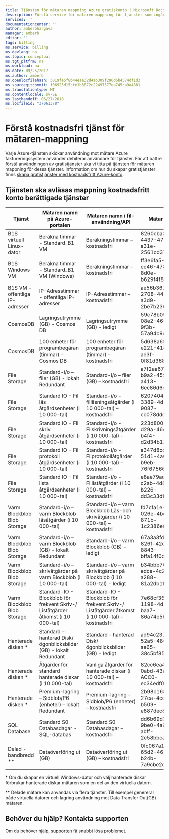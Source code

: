 ```yaml
---
title: Tjänsten för mätaren mappning Azure gratiskonto | Microsoft Docs
description: Förstå service för mätaren mappning för tjänster som ingår i kostnadsfritt konto.
services: ''
documentationcenter: ''
author: amberbhargava
manager: amberb
editor: ''
tags: billing
ms.service: billing
ms.devlang: na
ms.topic: conceptual
ms.tgt_pltfrm: na
ms.workload: na
ms.date: 09/25/2017
ms.author: amberb
ms.openlocfilehash: 3019fe5f8b44eaa32d4ab309f296d6b4574df1d3
ms.sourcegitcommit: f06925d15cfe1b3872c22497577ea745ca9a4881
ms.translationtype: MT
ms.contentlocale: sv-SE
ms.lasthandoff: 06/27/2018
ms.locfileid: "37061378"
---
```

# <a name="understand-free-service-to-meter-mapping"></a>Förstå kostnadsfri tjänst för mätaren-mappning

Varje Azure-tjänsten skickar användning mot mätare Azure faktureringssystem använder debiterar användare för tjänster. För att bättre förstå användningen av gratistjänster ska vi titta på tjänsten för mätaren mappning för dessa tjänster. Information om hur du skapar gratistjänster finns [skapa gratistjänster med kostnadsfritt Azure-konto](billing-create-free-services-included-free-account.md).

## <a name="service-to-meter-mapping-for-free-account-eligible-services"></a>Tjänsten ska avläsas mappning kostnadsfritt konto berättigade tjänster 

|    Tjänst   | Mätaren namn på Azure-portalen | Mätaren namn i fil-användning/API | Mätar-ID |
| ------------ | -------------------------- | -------------------------| -------- |
| B1S virtuell Linux-dator | Beräkna timmar - Standard_B1 VM | Beräkningstimmar – kostnadsfri | 8260cba2-4437-47d1-a31e-2561cd370f50
| B1S Windows VM | Beräkna timmar - Standard_B1 VM (Windows) | Beräkningstimmar – kostnadsfri | ff3e6fa5-ee46-478e-8d0e-b629f4f8a8ac
| B1S VM - offentliga IP-adresser  | IP-Adresstimmar - offentliga IP-adresser | IP-Adresstimmar – kostnadsfri | ae56b367-2708-4454-a3d9-2be7b2364ea1
| CosmosDB | Lagringsutrymme (GB) - Cosmos DB | Lagringsutrymme (GB) - ledigt | 59c78b09-08e2-466a-9f3b-57a94c9e2f31
| CosmosDB | 100 enheter för programbegäran (timmar) - Cosmos DB | 100 enheter för programbegäran (timmar) – kostnadsfri | 5d638a6f-e221-41cf-ae3f-0f81d368cef6 
| File Storage | Standard-i/o – filer (GB) - lokalt Redundant | Standard-i/o – filer (GB) – kostnadsfri | a7f2aa67-b9a2-4593-a413-6ec86d6c8e5b
| File Storage | Standard IO - Fil läs åtgärdsenheter (i 10 000-tal) | Standard-i/o - filläsningsåtgärder (i 10 000-tal) – kostnadsfri | 6207404d-3389-4d20-9087-cc078ddc3fd9
| File Storage | Standard IO - Fil skriv åtgärdsenheter (i 10 000-tal) | Standard-i/o - Filskrivningsåtgärder (i 10 000-tal) – kostnadsfri | 223d8004-d29a-46cf-b4f4-d2d34b12548b
| File Storage | Standard IO - Fil protokoll åtgärdsenheter (i 10 000-tal) | Standard-i/o - Filprotokollåtgärder (i 10 000-tal) – kostnadsfri | a347d8cc-51d1-4a0e-b9eb-76f67566c3f5
| File Storage | Standard IO - Fil lista åtgärdsenheter (i 10 000-tal) | Standard-i/o - Filliståtgärder (i 10 000-tal) – kostnadsfri | e8ae79ad-c2ab-4d82-b226-dd3c33dfd40c
| Varm Blockblob Blob Storage | Standard-i/o – varm Blockblob läsåtgärder (i 10 000-tal) | Standard-i/o – varm Blockblob Läs-och skrivåtgärder (i 10 000-tal) – kostnadsfri |fd7cfa1e-026e-4be1-871b-1c2386e8902e
| Varm Blockblob Blob Storage | Standard-i/o – varm Blockblob (GB) - lokalt Redundant | Standard-i/o – varm Blockblob (GB) - ledigt | 67a3a3fd-826f-42c1-8843-bffa14f0da13
| Varm Blockblob Blob Storage | Standard-i/o – skrivåtgärder på varm Blockblob (i 10 000-tal) | Standard-i/o – varm skrivåtgärder på Blockblob (i 10 000-tal) - ledigt | b34bbb76-edce-4c2d-a288-81a2db1fea53
| Varm Blockblob Blob Storage  | Standard-IO - Blockblob för frekvent Skriv-/ Liståtgärder åtkomst (i 10 000-tal) | Standard-IO - Blockblob för frekvent Skriv-/ Liståtgärder åtkomst (i 10 000-tal) – kostnadsfri | 7e68cf36-1198-4d3b-baa7-86a74c5b3079
| Hanterade disken *  | Standard – hanterad Disk/ögonblicksbilder (GB) - lokalt Redundant | Standard – hanterad Disk/ögonblicksbilder (GB) - ledigt | ad94c237-52a5-4804-ae65-38c5bf85ef42
| Hanterade disken *  | Åtgärder för standard hanterade diskar (i 10 000-tal) | Vanliga åtgärder för hanterade diskar (i 10 000-tal) – kostnadsfri | 82cc6ea4-0abd-43ac-ACC0-ec34edf0f14c
| Hanterade disken *  | Premium-lagring – Sidblob/P6 (enheter) – lokalt Redundant | Premium-lagring – Sidblob/P6 (enheter) – kostnadsfri | 2b98c168-27ca-4cc1-b509-e887dec87657
| SQL Database | Standard S0 Databasdagar - SQL-databas | Standard S0 Databasdagar – kostnadsfri | dd6b69d3-9be0-4a91-abff-2c58bbcafd1d
| Delad - bandbredd ** | Dataöverföring ut (GB) | Dataöverföring ut (GB) – kostnadsfri | 0fc067a1-65d2-46da-b24b-7a9cbe2c69bd

\* Om du skapar en virtuell Windows-dator och välj hanterade diskar förbrukar hanterade diskar mätaren som en del av den virtuella datorn.

\** Delade mätare kan användas via flera tjänster. Till exempel genererar både virtuella datorer och lagring användning mot Data Transfer Out(GB) mätaren.





## <a name="need-help-contact-support"></a>Behöver du hjälp? Kontakta supporten

Om du behöver hjälp, [supporten](https://portal.azure.com/?#blade/Microsoft_Azure_Support/HelpAndSupportBlade) få snabbt lösa problemet.
